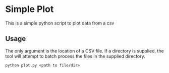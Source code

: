 # Simple Plot

This is a simple python script to plot data from a csv 

## Usage

The only argument is the location of a CSV file. If a directory is supplied, the tool will attempt to batch process the files in the supplied directory. 

```
python plot.py <path to file/dir> 
```
